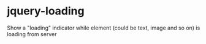 # jquery-loading
Show a "loading" indicator while element (could be text, image and so on) is loading from server
